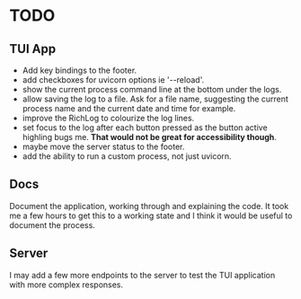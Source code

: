 # TODO

## TUI App

- Add key bindings to the footer.
- add checkboxes for uvicorn options ie '--reload'.
- show the current process command line at the bottom under the logs.
- allow saving the log to a file. Ask for a file name, suggesting the current
  process name and the current date and time for example.
- improve the RichLog to colourize the log lines.
- set focus to the log after each button pressed as the button active highling
  bugs me. **That would not be great for accessibility though**.
- maybe move the server status to the footer.
- add the ability to run a custom process, not just uvicorn.

## Docs

Document the application, working through and explaining the code. It took me a
few hours to get this to a working state and I think it would be useful to
document the process.

## Server

I may add a few more endpoints to the server to test the TUI application with
more complex responses.
